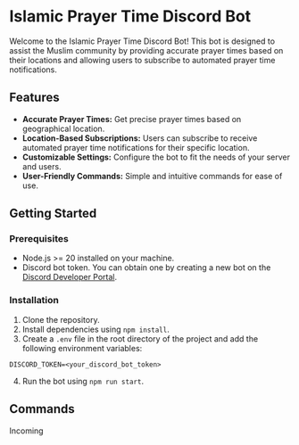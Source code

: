 # Islamic Prayer Time Discord Bot

Welcome to the Islamic Prayer Time Discord Bot! This bot is designed to assist the Muslim community by providing accurate prayer times based on their locations and allowing users to subscribe to automated prayer time notifications.

## Features

- **Accurate Prayer Times:** Get precise prayer times based on geographical location.
- **Location-Based Subscriptions:** Users can subscribe to receive automated prayer time notifications for their specific location.
- **Customizable Settings:** Configure the bot to fit the needs of your server and users.
- **User-Friendly Commands:** Simple and intuitive commands for ease of use.

## Getting Started

### Prerequisites

- Node.js >= 20 installed on your machine.
- Discord bot token. You can obtain one by creating a new bot on the [Discord Developer Portal](https://discord.com/developers/applications).

### Installation

1. Clone the repository.
2. Install dependencies using `npm install`.
3. Create a `.env` file in the root directory of the project and add the following environment variables:

```env
DISCORD_TOKEN=<your_discord_bot_token>
```

4. Run the bot using `npm run start`.

## Commands
Incoming